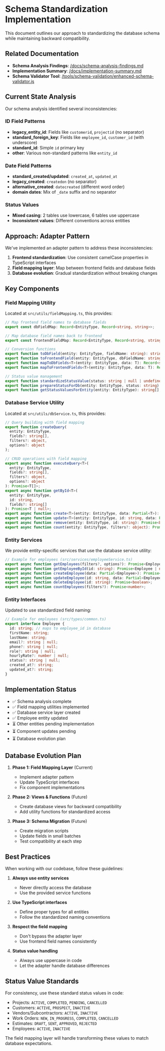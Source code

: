 # Schema Standardization Implementation

This document outlines our approach to standardizing the database schema while maintaining backward compatibility.

## Related Documentation

- **Schema Analysis Findings**: [/docs/schema-analysis-findings.md](/docs/schema-analysis-findings.md)
- **Implementation Summary**: [/docs/implementation-summary.md](/docs/implementation-summary.md)
- **Schema Validator Tool**: [/tools/schema-validation/enhanced-schema-validator.js](/tools/schema-validation/enhanced-schema-validator.js)

## Current State Analysis

Our schema analysis identified several inconsistencies:

### ID Field Patterns

- **legacy_entity_id**: Fields like `customerid`, `projectid` (no separator)
- **standard_foreign_key**: Fields like `employee_id`, `customer_id` (with underscore)
- **standard_id**: Simple `id` primary key
- **other**: Various non-standard patterns like `entity_id`

### Date Field Patterns

- **standard_created/updated**: `created_at`, `updated_at`
- **legacy_created**: `createdon` (no separator)
- **alternative_created**: `datecreated` (different word order)
- **domain dates**: Mix of `_date` suffix and no separator

### Status Values

- **Mixed casing**: 2 tables use lowercase, 6 tables use uppercase
- **Inconsistent values**: Different conventions across entities

## Approach: Adapter Pattern

We've implemented an adapter pattern to address these inconsistencies:

1. **Frontend standardization**: Use consistent camelCase properties in TypeScript interfaces
2. **Field mapping layer**: Map between frontend fields and database fields
3. **Database evolution**: Gradual standardization without breaking changes

## Key Components

### Field Mapping Utility

Located at `src/utils/fieldMapping.ts`, this provides:

```typescript
// Map frontend field names to database fields
export const dbFieldMap: Record<EntityType, Record<string, string>>;

// Map database field names back to frontend
export const frontendFieldMap: Record<EntityType, Record<string, string>>;

// Conversion functions
export function toDbField(entity: EntityType, fieldName: string): string;
export function toFrontendField(entity: EntityType, dbFieldName: string): string;
export function mapToDbFields<T>(entity: EntityType, data: T): Record<string, any>;
export function mapToFrontendFields<T>(entity: EntityType, data: T): Record<string, any>;

// Status value management
export function standardizeStatusValue(status: string | null | undefined): string | null;
export function prepareStatusForDb(entity: EntityType, status: string): string;
export function getStatusValuesForEntity(entity: EntityType): string[];
```

### Database Service Utility

Located at `src/utils/dbService.ts`, this provides:

```typescript
// Query building with field mapping
export function createQuery(
  entity: EntityType,
  fields?: string[],
  filters?: object,
  options?: object
);

// CRUD operations with field mapping
export async function executeQuery<T>(
  entity: EntityType,
  fields?: string[],
  filters?: object,
  options?: object
): Promise<T[]>;
export async function getById<T>(
  entity: EntityType,
  id: string,
  fields?: string[]
): Promise<T | null>;
export async function create<T>(entity: EntityType, data: Partial<T>): Promise<T>;
export async function update<T>(entity: EntityType, id: string, data: Partial<T>): Promise<T>;
export async function remove(entity: EntityType, id: string): Promise<boolean>;
export async function count(entity: EntityType, filters?: object): Promise<number>;
```

### Entity Services

We provide entity-specific services that use the database service utility:

```typescript
// Example for employees (src/services/employeeService.ts)
export async function getEmployees(filters?, options?): Promise<Employee[]>;
export async function getEmployeeById(id: string): Promise<Employee | null>;
export async function createEmployee(data: Partial<Employee>): Promise<Employee>;
export async function updateEmployee(id: string, data: Partial<Employee>): Promise<Employee>;
export async function deleteEmployee(id: string): Promise<boolean>;
export async function countEmployees(filters?): Promise<number>;
```

### Entity Interfaces

Updated to use standardized field naming:

```typescript
// Example for employees (src/types/common.ts)
export interface Employee {
  id: string; // maps to employee_id in database
  firstName: string;
  lastName: string;
  email?: string | null;
  phone?: string | null;
  role?: string | null;
  hourlyRate?: number | null;
  status?: string | null;
  created_at?: string;
  updated_at?: string;
}
```

## Implementation Status

- ✅ Schema analysis complete
- ✅ Field mapping utilities implemented
- ✅ Database service layer created
- ✅ Employee entity updated
- ⏳ Other entities pending implementation
- ⏳ Component updates pending
- ⏳ Database evolution plan

## Database Evolution Plan

1. **Phase 1: Field Mapping Layer** (Current)

   - Implement adapter pattern
   - Update TypeScript interfaces
   - Fix component implementations

2. **Phase 2: Views & Functions** (Future)

   - Create database views for backward compatibility
   - Add utility functions for standardized access

3. **Phase 3: Schema Migration** (Future)
   - Create migration scripts
   - Update fields in small batches
   - Test compatibility at each step

## Best Practices

When working with our codebase, follow these guidelines:

1. **Always use entity services**

   - Never directly access the database
   - Use the provided service functions

2. **Use TypeScript interfaces**

   - Define proper types for all entities
   - Follow the standardized naming conventions

3. **Respect the field mapping**

   - Don't bypass the adapter layer
   - Use frontend field names consistently

4. **Status value handling**
   - Always use uppercase in code
   - Let the adapter handle database differences

## Status Value Standards

For consistency, use these standard status values in code:

- Projects: `ACTIVE`, `COMPLETED`, `PENDING`, `CANCELLED`
- Customers: `ACTIVE`, `PROSPECT`, `INACTIVE`
- Vendors/Subcontractors: `ACTIVE`, `INACTIVE`
- Work Orders: `NEW`, `IN_PROGRESS`, `COMPLETED`, `CANCELLED`
- Estimates: `DRAFT`, `SENT`, `APPROVED`, `REJECTED`
- Employees: `ACTIVE`, `INACTIVE`

The field mapping layer will handle transforming these values to match database expectations.
